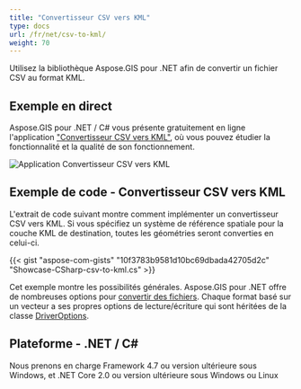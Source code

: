 ```yaml
---
title: "Convertisseur CSV vers KML"
type: docs
url: /fr/net/csv-to-kml/
weight: 70
---
```


Utilisez la bibliothèque Aspose.GIS pour .NET afin de convertir un fichier CSV au format KML.

## **Exemple en direct**

Aspose.GIS pour .NET / C# vous présente gratuitement en ligne l'application ["Convertisseur CSV vers KML"](https://products.aspose.app/gis/conversion/csv-to-kml), où vous pouvez étudier la fonctionnalité et la qualité de son fonctionnement.

![Application Convertisseur CSV vers KML](conversion.png)

## **Exemple de code - Convertisseur CSV vers KML**

L'extrait de code suivant montre comment implémenter un convertisseur CSV vers KML. Si vous spécifiez un système de référence spatiale pour la couche KML de destination, toutes les géométries seront converties en celui-ci. 

{{< gist "aspose-com-gists" "10f3783b9581d10bc69dbada42705d2c" "Showcase-CSharp-csv-to-kml.cs" >}}

Cet exemple montre les possibilités générales. Aspose.GIS pour .NET offre de nombreuses options pour [convertir des fichiers](https://docs.aspose.com/gis/net/vector-layers/). Chaque format basé sur un vecteur a ses propres options de lecture/écriture qui sont héritées de la classe [DriverOptions](https://reference.aspose.com/gis/net/aspose.gis/driveroptions).

## **Plateforme - .NET / C#**

Nous prenons en charge Framework 4.7 ou version ultérieure sous Windows, et .NET Core 2.0 ou version ultérieure sous Windows ou Linux
